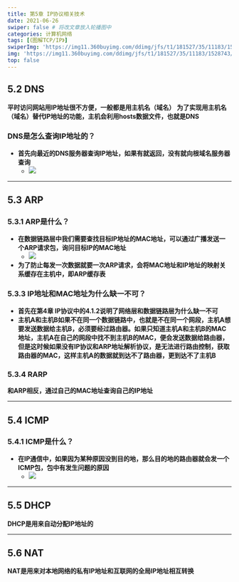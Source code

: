 ```yaml
---
title: 第5章 IP协议相关技术
date: 2021-06-26
swiper: false # 将改文章放入轮播图中
categories: 计算机网络
tags: [《图解TCP/IP》]
swiperImg: 'https://img11.360buyimg.com/ddimg/jfs/t1/181527/35/11183/1528743/60d68543E4ed237f1/d577d17fe3b3cdf2.jpg' # 该文章在轮播图中的图片
img: 'https://img11.360buyimg.com/ddimg/jfs/t1/181527/35/11183/1528743/60d68543E4ed237f1/d577d17fe3b3cdf2.jpg' # 该文章图片，可以是本地目录下图片也可以是http://xxx图片
top: false
---
```

## 5.2 DNS
**平时访问网站用IP地址很不方便，一般都是用主机名（域名）**
**为了实现用主机名（域名）替代IP地址的功能，主机会利用hosts数据文件，也就是DNS**
### DNS是怎么查询IP地址的？

- **首先向最近的DNS服务器查询IP地址，如果有就返回，没有就向根域名服务器查询**
   - ![](https://img14.360buyimg.com/ddimg/jfs/t1/188784/3/10285/175846/60d5da27E70bb3d0c/788c7379b5553333.jpg)

---

## 5.3 ARP
### 5.3.1 ARP是什么？

- **在数据链路层中我们需要查找目标IP地址的MAC地址，可以通过广播发送一个ARP请求包，询问目标IP的MAC地址**
   - ![](https://img12.360buyimg.com/ddimg/jfs/t1/182434/3/11078/83772/60d5dc4dE12cf50af/5306723c38908076.jpg)
- **为了防止每发一次数据就要一次ARP请求，会将MAC地址和IP地址的映射关系缓存在主机中，即ARP缓存表**

### 5.3.3 IP地址和MAC地址为什么缺一不可？

- **首先在第4章 IP协议中的4.1.2说明了网络层和数据链路层为什么缺一不可**
- **主机A和主机B如果不在同一个数据链路中，也就是不在同一个网段，主机A想要发送数据给主机B，必须要经过路由器。如果只知道主机A和主机B的MAC地址，主机A在自己的网段中找不到主机B的MAC，便会发送数据给路由器，但是这时候如果没有IP协议和ARP地址解析协议，是无法进行路由控制，获取路由器的MAC，这样主机A的数据就到达不了路由器，更到达不了主机B**

### 5.3.4 RARP
**和ARP相反，通过自己的MAC地址查询自己的IP地址**

---

## 5.4 ICMP
### 5.4.1 ICMP是什么？

- **在IP通信中，如果因为某种原因没到目的地，那么目的地的路由器就会发一个ICMP包，包中有发生问题的原因**
   - ![](https://img11.360buyimg.com/ddimg/jfs/t1/175355/24/16654/103299/60d6833bE555ce6c8/a123d6fbb4e5a9f4.jpg)

---

## 5.5 DHCP
**DHCP是用来自动分配IP地址的**

---

## 5.6 NAT
**NAT是用来对本地网络的私有IP地址和互联网的全局IP地址相互转换**
